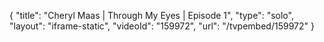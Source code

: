 {
    "title": "Cheryl Maas | Through My Eyes | Episode 1",
    "type": "solo",
    "layout": "iframe-static",
    "videoId": "159972",
    "url": "\/tvpembed\/159972"
}